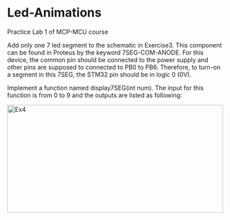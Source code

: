 # Led-Animations
Practice Lab 1 of MCP-MCU course

Add only one 7 led segment to the schematic in Exercise3. This component can be found in Proteus by the keyword 7SEG-COM-ANODE. For this device, the common pin should be connected to the power supply and other pins are supposed to connected to PB0 to PB6. Therefore, to turn-on a segment in this 7SEG, the STM32 pin should be in logic 0 (0V).
 
Implement a function named display7SEG(int num). The input for this function is from 0 to 9 and the outputs are listed as following:

<img width="500" height="250" alt="Ex4" src="https://github.com/user-attachments/assets/7ab0ecdf-bed3-497b-a82a-6109d8280263" />

